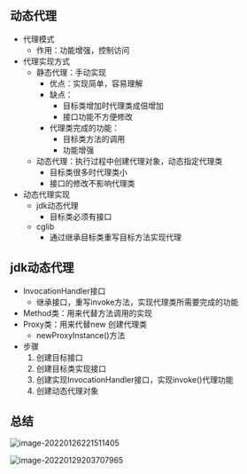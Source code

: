 ## 动态代理

+ 代理模式
  + 作用：功能增强，控制访问
+ 代理实现方式
  + 静态代理：手动实现
    + 优点：实现简单，容易理解
    + 缺点：
      + 目标类增加时代理类成倍增加
      + 接口功能不方便修改
    + 代理类完成的功能：
      + 目标类方法的调用
      + 功能增强
  + 动态代理：执行过程中创建代理对象，动态指定代理类
    + 目标类很多时代理类小
    + 接口的修改不影响代理类
+ 动态代理实现
  + jdk动态代理
    + 目标类必须有接口
  + cglib
    + 通过继承目标类重写目标方法实现代理

## jdk动态代理

+ InvocationHandler接口
  + 继承接口，重写invoke方法，实现代理类所需要完成的功能
+ Method类：用来代替方法调用的实现
+ Proxy类：用来代替new 创建代理类
  + newProxyInstance()方法
+ 步骤
  1. 创建目标接口
  2. 创建目标类实现接口
  3. 创建实现InvocationHandler接口，实现invoke()代理功能
  4. 创建动态代理对象

## 总结

![image-20220126221511405](https://home.innky.xyz:25566/images/image-20220126221511405.png)

![image-20220129203707965](https://home.innky.xyz:25566/images/image-20220129203707965.png)
